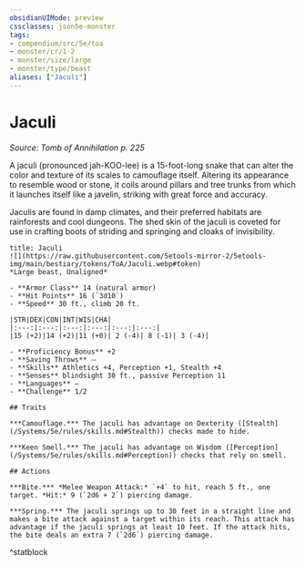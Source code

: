 ```yaml
---
obsidianUIMode: preview
cssclasses: json5e-monster
tags:
- compendium/src/5e/toa
- monster/cr/1-2
- monster/size/large
- monster/type/beast
aliases: ["Jaculi"]
---
```

# Jaculi
*Source: Tomb of Annihilation p. 225*  

A jaculi (pronounced jah-KOO-lee) is a 15-foot-long snake that can alter the color and texture of its scales to camouflage itself. Altering its appearance to resemble wood or stone, it coils around pillars and tree trunks from which it launches itself like a javelin, striking with great force and accuracy.

Jaculis are found in damp climates, and their preferred habitats are rainforests and cool dungeons. The shed skin of the jaculi is coveted for use in crafting boots of striding and springing and cloaks of invisibility.

```ad-statblock
title: Jaculi
![](https://raw.githubusercontent.com/5etools-mirror-2/5etools-img/main/bestiary/tokens/ToA/Jaculi.webp#token)
*Large beast, Unaligned*

- **Armor Class** 14 (natural armor)
- **Hit Points** 16 (`3d10`)
- **Speed** 30 ft., climb 20 ft.

|STR|DEX|CON|INT|WIS|CHA|
|:---:|:---:|:---:|:---:|:---:|:---:|
|15 (+2)|14 (+2)|11 (+0)| 2 (-4)| 8 (-1)| 3 (-4)|

- **Proficiency Bonus** +2
- **Saving Throws** ⏤
- **Skills** Athletics +4, Perception +1, Stealth +4
- **Senses** blindsight 30 ft., passive Perception 11
- **Languages** —
- **Challenge** 1/2

## Traits

***Camouflage.*** The jaculi has advantage on Dexterity ([Stealth](/Systems/5e/rules/skills.md#Stealth)) checks made to hide.

***Keen Smell.*** The jaculi has advantage on Wisdom ([Perception](/Systems/5e/rules/skills.md#Perception)) checks that rely on smell.

## Actions

***Bite.*** *Melee Weapon Attack:* `+4` to hit, reach 5 ft., one target. *Hit:* 9 (`2d6 + 2`) piercing damage.

***Spring.*** The jaculi springs up to 30 feet in a straight line and makes a bite attack against a target within its reach. This attack has advantage if the jaculi springs at least 10 feet. If the attack hits, the bite deals an extra 7 (`2d6`) piercing damage.
```
^statblock